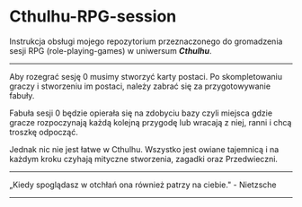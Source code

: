 # Cthulhu-RPG-session 

Instrukcja obsługi mojego repozytorium przeznaczonego do gromadzenia sesji RPG (role-playing-games) w uniwersum ***Cthulhu***.

---

Aby rozegrać sesję 0 musimy stworzyć karty postaci. Po skompletowaniu graczy i stworzeniu im postaci, należy zabrać się za przygotowywanie fabuły.

Fabuła sesji 0 będzie opierała się na zdobyciu bazy czyli miejsca gdzie gracze rozpoczynają każdą kolejną przygodę lub wracają z niej, ranni i chcą troszkę odpocząć.

Jednak nic nie jest łatwe w Cthulhu. Wszystko jest owiane tajemnicą i na każdym kroku czyhają mityczne stworzenia, zagadki oraz Przedwieczni.

---

„Kiedy spoglądasz w otchłań ona również patrzy na ciebie." - Nietzsche

---

